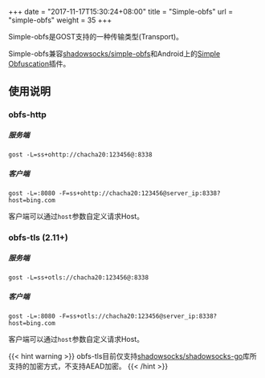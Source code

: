 +++
date = "2017-11-17T15:30:24+08:00"
title = "Simple-obfs"
url = "simple-obfs"
weight = 35
+++

Simple-obfs是GOST支持的一种传输类型(Transport)。

Simple-obfs兼容[shadowsocks/simple-obfs](https://github.com/shadowsocks/simple-obfs)和Android上的[Simple Obfuscation](https://play.google.com/store/apps/details?id=com.github.shadowsocks.plugin.obfs_local)插件。

## 使用说明

### obfs-http

##### 服务端

```
gost -L=ss+ohttp://chacha20:123456@:8338
```

##### 客户端

```
gost -L=:8080 -F=ss+ohttp://chacha20:123456@server_ip:8338?host=bing.com
```

客户端可以通过`host`参数自定义请求Host。

### obfs-tls (2.11+)

##### 服务端

```
gost -L=ss+otls://chacha20:123456@:8338
```

##### 客户端

```
gost -L=:8080 -F=ss+otls://chacha20:123456@server_ip:8338?host=bing.com
```

客户端可以通过`host`参数自定义请求Host。


{{< hint warning >}}
obfs-tls目前仅支持[shadowsocks/shadowsocks-go](https://github.com/shadowsocks/shadowsocks-go)库所支持的加密方式，不支持AEAD加密。
{{< /hint >}}